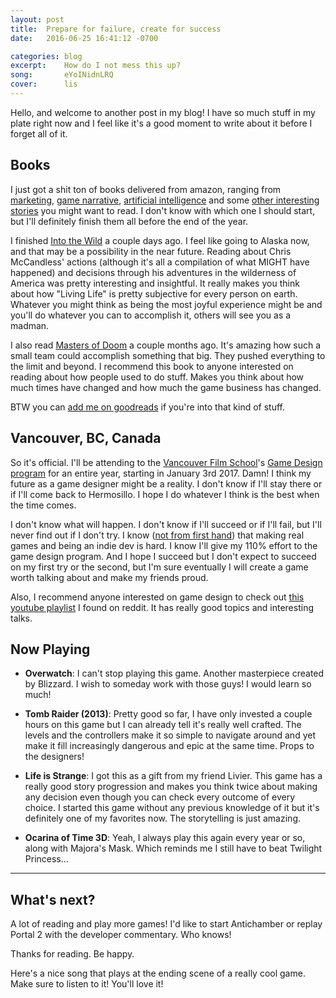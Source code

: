 ```yaml
---
layout: post
title:  Prepare for failure, create for success
date:   2016-06-25 16:41:12 -0700

categories: blog
excerpt:    How do I not mess this up?
song:       eYoINidnLRQ
cover:      lis
---
```


Hello, and welcome to another post in my blog! I have so much stuff in my plate right now and I feel like it's a good moment to write about it before I forget all of it.

## Books

I just got a shit ton of books delivered from amazon, ranging from [marketing](https://www.amazon.com/Culture-Code-Ingenious-Understand-People/dp/0767920570), [game narrative](https://www.amazon.com/gp/product/1138787086/ref=oh_aui_detailpage_o01_s00?ie=UTF8&psc=1), [artificial intelligence](https://www.amazon.com/gp/product/1493682229/ref=od_aui_detailpages00?ie=UTF8&psc=1) and some [other interesting stories](https://www.amazon.com/gp/product/0143122797/ref=od_aui_detailpages00?ie=UTF8&psc=1) you might want to read. I don't know with which one I should start, but I'll definitely finish them all before the end of the year.

I finished [Into the Wild](https://www.amazon.com/Into-Wild-Jon-Krakauer/dp/0385486804) a couple days ago. I feel like going to Alaska now, and that may be a possibility in the near future. Reading about Chris McCandless' actions (although it's all a compilation of what MIGHT have happened) and decisions through his adventures in the wilderness of America was pretty interesting and insightful. It really makes you think about how "Living Life" is pretty subjective for every person on earth. Whatever you might think as being the most joyful experience might be and you'll do whatever you can to accomplish it, others will see you as a madman.

I also read [Masters of Doom](https://www.goodreads.com/book/show/222146.Masters_of_Doom) a couple months ago. It's amazing how such a small team could accomplish something that big. They pushed everything to the limit and beyond. I recommend this book to anyone interested on reading about how people used to do stuff. Makes you think about how much times have changed and how much the game business has changed.

BTW you can [add me on goodreads](https://www.goodreads.com/user/show/51269345-daniel) if you're into that kind of stuff.

## Vancouver, BC, Canada

So it's official. I'll be attending to the [Vancouver Film School](www.vfs.edu/OfficialSite)'s [Game Design program](https://vfs.edu/programs/game-design) for an entire year, starting in January 3rd 2017. Damn! I think my future as a game designer might be a reality. I don't know if I'll stay there or if I'll come back to Hermosillo. I hope I do whatever I think is the best when the time comes.

I don't know what will happen. I don't know if I'll succeed or if I'll fail, but I'll never find out if I don't try. I know ([not from first hand](https://youtu.be/wOlcB-JxkFw?list=PLtkJ7uLv7p0JMUNBbtMfh3wrkHKnWeyxd)) that making real games and being an indie dev is hard. I know I'll give my 110% effort to the game design program. And I hope I succeed but I don't expect to succeed on my first try or the second, but I'm sure eventually I will create a game worth talking about and make my friends proud.

Also, I recommend anyone interested on game design to check out [this youtube playlist](https://www.youtube.com/playlist?list=PLtkJ7uLv7p0JMUNBbtMfh3wrkHKnWeyxd) I found on reddit. It has really good topics and interesting talks.

## Now Playing

* **Overwatch**: I can't stop playing this game. Another masterpiece created by Blizzard. I wish to someday work with those guys! I would learn so much!

* **Tomb Raider (2013)**: Pretty good so far, I have only invested a couple hours on this game but I can already tell it's really well crafted. The levels and the controllers make it so simple to navigate around and yet make it fill increasingly dangerous and epic at the same time. Props to the designers!


* **Life is Strange**: I got this as a gift from my friend Livier. This game has a really good story progression and makes you think twice about making any decision even though you can check every outcome of every choice. I started this game without any previous knowledge of it but it's definitely one of my favorites now. The storytelling is just amazing.


* **Ocarina of Time 3D**: Yeah, I always play this again every year or so, along with Majora's Mask. Which reminds me I still have to beat Twilight Princess...


---------

## What's next?

A lot of reading and play more games! I'd like to start Antichamber or replay Portal 2 with the developer commentary. Who knows!

Thanks for reading. Be happy.

Here's a nice song that plays at the ending scene of a really cool game. Make sure to listen to it! You'll love it!
